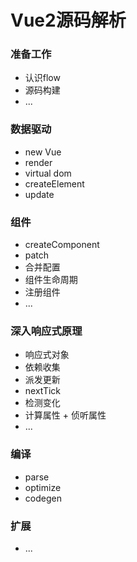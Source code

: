 # Vue2源码解析

### 准备工作
- 认识flow
- 源码构建
- ...

### 数据驱动
- new Vue
- render 
- virtual dom
- createElement
- update

### 组件
- createComponent
- patch
- 合并配置
- 组件生命周期
- 注册组件
- ...

### 深入响应式原理
- 响应式对象
- 依赖收集
- 派发更新
- nextTick
- 检测变化
- 计算属性 + 侦听属性
- ...

### 编译
- parse
- optimize
- codegen

### 扩展
- ...